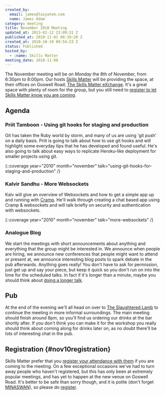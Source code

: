 ```yaml
---
created_by: 
  email: james@lazyatom.com
  name: James Adam
category: meeting
title: November 2010 Meeting
updated_at: 2013-02-12 23:09:31 Z
published_at: 2010-11-01 08:19:20 Z
created_at: 2010-10-19 09:54:23 Z
status: Published
hosted_by:
  - :name: Skills Matter
meeting_date: 2010-11-08
---
```


The November meeting will be on *Monday* the 8th of November, from 6:30pm to 8:00pm.  Our hosts [Skills Matter](http://skillsmatter.com/) will be providing the space, at their offices on Goswell Road; [The Skills Matter eXchange](http://skillsmatter.com/location-details/design-architecture/484/96).  It's a great space with plenty of room for the group, but you still need to <a href="#nov10registration">register to let Skills Matter know you are coming</a>.

## Agenda

### Priit Tamboon - Using git hooks for staging and production

Git has taken the Ruby world by storm, and many of us are using 'git push' on a daily basis. Priit is going to talk about how to use git hooks and will highlight some everyday tips that he has developed and found useful. He's also going to talk about easy ways to replicate Heroku-like deployment for smaller projects using git.

{::coverage year="2010" month="november" talk="using-git-hooks-for-staging-and-production" /}

### Kalvir Sandhu - More Websockets

Kalv will give an overview of Websockets and how to get a simple app up and running with [Cramp](http://github.com/lifo/cramp). He'll walk through creating a chat based app using Cramp & websockets and will talk briefly on security and authentication with websockets.

{::coverage year="2010" month="november" talk="more-websockets" /}

### Analogue Blog

We start the meetings with short announcements about anything and everything that the group might be interested in.  We announce when people are hiring, we announce new conferences that people might want to attend or present at, we announce interesting blog posts to spark debate in the pub afterwards.  Anything goes really!  You don't have to ask for permission, just get up and say your piece, but keep it quick so you don't run on into the time for the scheduled talks.  In fact if it's longer than a minute, maybe you should think about [doing a longer talk](/speaking/).

## Pub

At the end of the evening we'll all head on over to [The Slaughtered Lamb](http://www.theslaughteredlambpub.com/) to continue the meeting in more informal surroundings.  The main meeting should finish around 8pm, so you'll find us ordering our drinks at the bar shortly after.  If you don't think you can make it for the workshop you really should think about coming along for drinks later on, as no doubt there'll be lots of interesting chat in the pub.

## Registration {#nov10registration}

Skills Matter prefer that you [register your attendance with them](http://skillsmatter.com/event/ajax-ria/lrug/rl-311) if you are coming to the meeting.  On a few exceptional occasions we've had to turn away people who haven't registered, but this has only been at extremely popular meetings, and has yet to happen at the new venue on Goswell Road.  It's better to be safe than sorry though, and it is polite (don't forget [MINASWAN](http://oreilly.com/ruby/excerpts/ruby-learning-rails/ruby-glossary.html#I_indexterm_d1e32036)), so please do [register](http://skillsmatter.com/event/ajax-ria/lrug/rl-311).
